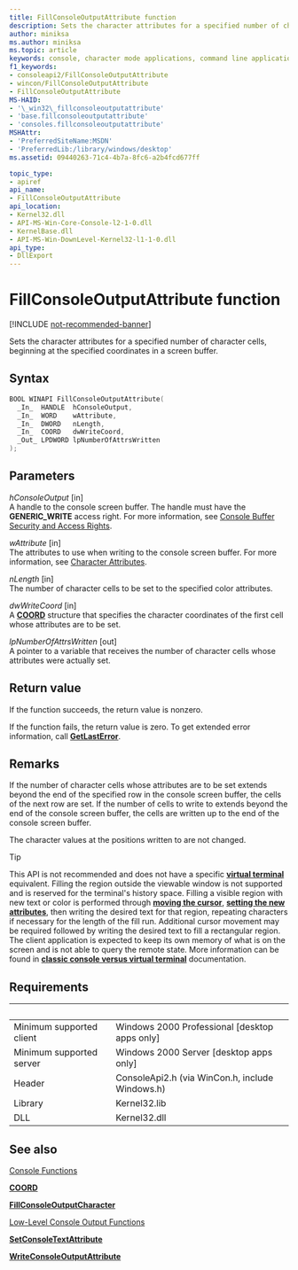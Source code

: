 ```yaml
---
title: FillConsoleOutputAttribute function
description: Sets the character attributes for a specified number of character cells, beginning at the specified coordinates in a screen buffer.
author: miniksa
ms.author: miniksa
ms.topic: article
keywords: console, character mode applications, command line applications, terminal applications, console api
f1_keywords:
- consoleapi2/FillConsoleOutputAttribute
- wincon/FillConsoleOutputAttribute
- FillConsoleOutputAttribute
MS-HAID:
- '\_win32\_fillconsoleoutputattribute'
- 'base.fillconsoleoutputattribute'
- 'consoles.fillconsoleoutputattribute'
MSHAttr:
- 'PreferredSiteName:MSDN'
- 'PreferredLib:/library/windows/desktop'
ms.assetid: 09440263-71c4-4b7a-8fc6-a2b4fcd677ff

topic_type:
- apiref
api_name:
- FillConsoleOutputAttribute
api_location:
- Kernel32.dll
- API-MS-Win-Core-Console-l2-1-0.dll
- KernelBase.dll
- API-MS-Win-DownLevel-Kernel32-l1-1-0.dll
api_type:
- DllExport
---
```


# FillConsoleOutputAttribute function

[!INCLUDE [not-recommended-banner](./includes/not-recommended-banner.md)]

Sets the character attributes for a specified number of character cells, beginning at the specified coordinates in a screen buffer.

## Syntax

```C
BOOL WINAPI FillConsoleOutputAttribute(
  _In_  HANDLE  hConsoleOutput,
  _In_  WORD    wAttribute,
  _In_  DWORD   nLength,
  _In_  COORD   dwWriteCoord,
  _Out_ LPDWORD lpNumberOfAttrsWritten
);
```

## Parameters

*hConsoleOutput* \[in\]  
A handle to the console screen buffer. The handle must have the **GENERIC\_WRITE** access right. For more information, see [Console Buffer Security and Access Rights](console-buffer-security-and-access-rights.md).

*wAttribute* \[in\]  
The attributes to use when writing to the console screen buffer. For more information, see [Character Attributes](console-screen-buffers.md#character-attributes).

*nLength* \[in\]  
The number of character cells to be set to the specified color attributes.

*dwWriteCoord* \[in\]  
A [**COORD**](coord-str.md) structure that specifies the character coordinates of the first cell whose attributes are to be set.

*lpNumberOfAttrsWritten* \[out\]  
A pointer to a variable that receives the number of character cells whose attributes were actually set.

## Return value

If the function succeeds, the return value is nonzero.

If the function fails, the return value is zero. To get extended error information, call [**GetLastError**](https://msdn.microsoft.com/library/windows/desktop/ms679360).

## Remarks

If the number of character cells whose attributes are to be set extends beyond the end of the specified row in the console screen buffer, the cells of the next row are set. If the number of cells to write to extends beyond the end of the console screen buffer, the cells are written up to the end of the console screen buffer.

The character values at the positions written to are not changed.

> [!TIP]
> This API is not recommended and does not have a specific **[virtual terminal](console-virtual-terminal-sequences.md)** equivalent. Filling the region outside the viewable window is not supported and is reserved for the terminal's history space. Filling a visible region with new text or color is performed through **[moving the cursor](console-virtual-terminal-sequences.md#cursor-positioning)**, **[setting the new attributes](console-virtual-terminal-sequences.md#text-formatting)**, then writing the desired text for that region, repeating characters if necessary for the length of the fill run. Additional cursor movement may be required followed by writing the desired text to fill a rectangular region. The client application is expected to keep its own memory of what is on the screen and is not able to query the remote state. More information can be found in **[classic console versus virtual terminal](classic-vs-vt.md)** documentation.

## Requirements

| &nbsp; | &nbsp; |
|-|-|
| Minimum supported client | Windows 2000 Professional \[desktop apps only\] |
| Minimum supported server | Windows 2000 Server \[desktop apps only\] |
| Header | ConsoleApi2.h (via WinCon.h, include Windows.h) |
| Library | Kernel32.lib |
| DLL | Kernel32.dll |

## See also

[Console Functions](console-functions.md)

[**COORD**](coord-str.md)

[**FillConsoleOutputCharacter**](fillconsoleoutputcharacter.md)

[Low-Level Console Output Functions](low-level-console-output-functions.md)

[**SetConsoleTextAttribute**](setconsoletextattribute.md)

[**WriteConsoleOutputAttribute**](writeconsoleoutputattribute.md)
